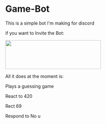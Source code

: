 # Game-Bot

This is a simple bot I'm making for discord

if you want to Invite the Bot: <p><a href='https://discordapp.com/api/oauth2/authorize?client_id=641453143355555852&permissions=388160&scope=bot'><img src='https://cdn.discordapp.com/attachments/582796936080523264/657412789865938955/Capture.PNG' width=300 height=90></a></p>



All it does at the moment is:

Plays a guessing game

React to 420 

Rect 69 

Respond to No u
